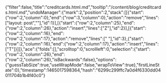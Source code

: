 {"filter":false,"title":"creditcards.html.md","tooltip":"/content/blog/creditcards.html.md","undoManager":{"mark":2,"position":2,"stack":[[{"start":{"row":2,"column":0},"end":{"row":3,"column":0},"action":"remove","lines":["layout: post",""],"id":1}],[{"start":{"row":2,"column":25},"end":{"row":2,"column":26},"action":"insert","lines":["Z"],"id":2}],[{"start":{"row":2,"column":16},"end":{"row":2,"column":17},"action":"remove","lines":[" "],"id":3},{"start":{"row":2,"column":16},"end":{"row":2,"column":17},"action":"insert","lines":["T"]}]]},"ace":{"folds":[],"scrolltop":0,"scrollleft":0,"selection":{"start":{"row":2,"column":26},"end":{"row":2,"column":26},"isBackwards":false},"options":{"guessTabSize":true,"useWrapMode":false,"wrapToView":true},"firstLineState":0},"timestamp":1465017598364,"hash":"6299c299ffc7a0d4f6330dd04011704b1b4f40c0"}